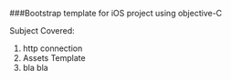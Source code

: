 ###Bootstrap template for iOS project using objective-C

Subject Covered:
1. http connection
2. Assets Template
2. bla bla
